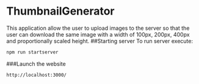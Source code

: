 # ThumbnailGenerator
This application allow the user to upload images
to the server so that the user can download the 
same image with a width of 100px, 200px, 400px 
and proportionally scaled height.
##Starting server
To run server execute:
```sh
npm run startserver
```
###Launch the website
```html
http://localhost:3000/
```